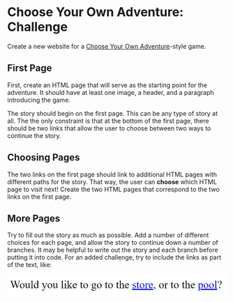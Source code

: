 # Choose Your Own Adventure: Challenge
Create a new website for a [Choose Your Own Adventure](https://en.wikipedia.org/wiki/Choose_Your_Own_Adventure)-style game.

## First Page
First, create an HTML page that will serve as the starting point for the adventure. It should have at least one image, a header, and a paragraph introducing the game.

The story should begin on the first page. This can be any type of story at all. The the only constraint is that at the bottom of the first page, there should be two links that allow the user to choose between two ways to continue the story.

## Choosing Pages
The two links on the first page should link to additional HTML pages with different paths for the story. That way, the user can **choose** which HTML page to visit next! Create the two HTML pages that correspond to the two links on the first page.

## More Pages
Try to fill out the story as much as possible. Add a number of different choices for each page, and allow the story to continue down a number of branches. It may be helpful to write out the story and each branch before putting it into code. For an added challenge, try to include the links as part of the text, like:

![](Assets/LinksInSentence.png)
